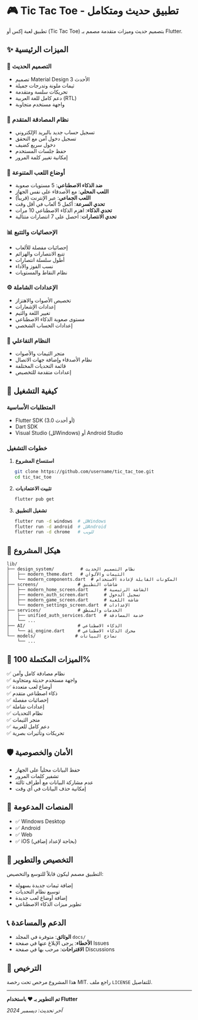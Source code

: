 # 🎮 Tic Tac Toe - تطبيق حديث ومتكامل

تطبيق لعبة إكس أو (Tic Tac Toe) بتصميم حديث وميزات متقدمة مصمم بـ Flutter.

## ✨ الميزات الرئيسية

### 🎨 **التصميم الحديث**
- تصميم Material Design 3 الأحدث
- ثيمات ملونة وتدرجات جميلة
- تحريكات سلسة ومتقدمة
- دعم كامل للغة العربية (RTL)
- واجهة مستخدم متجاوبة

### 🔐 **نظام المصادقة المتقدم**
- تسجيل حساب جديد بالبريد الإلكتروني
- تسجيل دخول آمن مع التحقق
- دخول سريع كضيف
- حفظ جلسات المستخدم
- إمكانية تغيير كلمة المرور

### 🎯 **أوضاع اللعب المتنوعة**
- **ضد الذكاء الاصطناعي**: 5 مستويات صعوبة
- **اللعب المحلي**: مع الأصدقاء على نفس الجهاز
- **اللعب الجماعي**: عبر الإنترنت (قريباً)
- **تحدي السرعة**: أكمل 5 ألعاب في أقل وقت
- **تحدي الذكاء**: اهزم الذكاء الاصطناعي 10 مرات
- **تحدي الانتصارات**: احصل على 7 انتصارات متتالية

### 📊 **الإحصائيات والتتبع**
- إحصائيات مفصلة للألعاب
- تتبع الانتصارات والهزائم
- أطول سلسلة انتصارات
- نسب الفوز والأداء
- نظام النقاط والمستويات

### ⚙️ **الإعدادات الشاملة**
- تخصيص الأصوات والاهتزاز
- إعدادات الإشعارات
- تغيير اللغة والثيم
- مستوى صعوبة الذكاء الاصطناعي
- إعدادات الحساب الشخصي

### 🏪 **النظام التفاعلي**
- متجر الثيمات والأصوات
- نظام الأصدقاء وإضافة جهات الاتصال
- قائمة التحديات المختلفة
- إعدادات متقدمة للتخصيص

## 🚀 **كيفية التشغيل**

### المتطلبات الأساسية
- Flutter SDK (3.0 أو أحدث)
- Dart SDK
- Visual Studio (للWindows) أو Android Studio

### خطوات التشغيل
1. **استنساخ المشروع**
```bash
   git clone https://github.com/username/tic_tac_toe.git
   cd tic_tac_toe
```

2. **تثبيت الاعتماديات**
```bash
   flutter pub get
   ```

3. **تشغيل التطبيق**
```bash
   flutter run -d windows  # للWindows
   flutter run -d android  # للAndroid
   flutter run -d chrome   # للويب
   ```

## 📁 **هيكل المشروع**

```
lib/
├── design_system/          # نظام التصميم الحديث
│   ├── modern_theme.dart   # الثيمات والألوان
│   └── modern_components.dart  # المكونات القابلة لإعادة الاستخدام
├── screens/               # شاشات التطبيق
│   ├── modern_home_screen.dart      # الشاشة الرئيسية
│   ├── modern_auth_screen.dart      # تسجيل الدخول
│   ├── modern_game_screen.dart      # شاشة اللعبة
│   └── modern_settings_screen.dart  # الإعدادات
├── services/              # الخدمات والمنطق
│   ├── unified_auth_services.dart   # خدمة المصادقة
│   └── ...
├── AI/                    # الذكاء الاصطناعي
│   └── ai_engine.dart     # محرك الذكاء الاصطناعي
└── models/               # نماذج البيانات
    └── ...
```

## 🎯 **الميزات المكتملة 100%**

✅ نظام مصادقة كامل وآمن  
✅ واجهة مستخدم حديثة ومتجاوبة  
✅ أوضاع لعب متعددة  
✅ ذكاء اصطناعي متقدم  
✅ إحصائيات مفصلة  
✅ إعدادات شاملة  
✅ نظام التحديات  
✅ متجر الثيمات  
✅ دعم كامل للعربية  
✅ تحريكات وتأثيرات بصرية  

## 🛡️ **الأمان والخصوصية**

- حفظ البيانات محلياً على الجهاز
- تشفير كلمات المرور
- عدم مشاركة البيانات مع أطراف ثالثة
- إمكانية حذف البيانات في أي وقت

## 📱 **المنصات المدعومة**

- ✅ Windows Desktop
- ✅ Android
- ✅ Web
- ✅ iOS (بحاجة لإعداد إضافي)

## 🔧 **التخصيص والتطوير**

التطبيق مصمم ليكون قابلاً للتوسع والتخصيص:

- إضافة ثيمات جديدة بسهولة
- توسيع نظام التحديات
- إضافة أوضاع لعب جديدة
- تطوير ميزات الذكاء الاصطناعي

## 📞 **الدعم والمساعدة**

- **الوثائق**: متوفرة في المجلد `docs/`
- **الأخطاء**: يرجى الإبلاغ عنها في صفحة Issues
- **الاقتراحات**: مرحب بها في صفحة Discussions

## 📄 **الترخيص**

هذا المشروع مرخص تحت رخصة MIT. راجع ملف `LICENSE` للتفاصيل.

---

**تم التطوير بـ ❤️ باستخدام Flutter**

*آخر تحديث: ديسمبر 2024*
